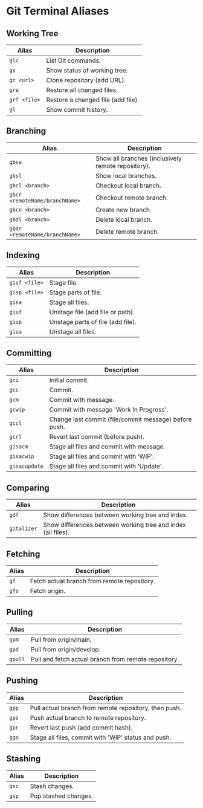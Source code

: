 # Git Terminal Aliases
## Working Tree
| Alias | Description |
|-------|-------------|
| `glc` | List Git commands. |
| `gs`  | Show status of working tree. |
| `gc <url>`  | Clone repository (add URL). |
| `gra` | Restore all changed files. |
| `grf <file>` | Restore a changed file (add file). |
| `gl`  | Show commit history. |

## Branching
| Alias | Description |
|-------|-------------|
| `gbsa` | Show all branches (inclusively remote repository). |
| `gbsl` | Show local branches. |
| `gbcl <branch>` | Checkout local branch. |
| `gbcr <remoteName/branchName>` | Checkout remote branch. |
| `gbcn <branch>` | Create new branch. |
| `gbdl <branch>` | Delete local branch. |
| `gbdr <remoteName/branchName>` | Delete remote branch. |

## Indexing
| Alias | Description |
|-------|-------------|
| `gisf <file>` | Stage file. |
| `gisp <file>` | Stage parts of file. |
| `gisa` | Stage all files. |
| `giuf` | Unstage file (add file or path). |
| `giup` | Unstage parts of file (add file). |
| `giua` | Unstage all files. |

## Committing
| Alias | Description |
|-------|-------------|
| `gci` | Initial commit. |
| `gcc` | Commit. |
| `gcm` | Commit with message. |
| `gcwip` | Commit with message 'Work In Progress'. |
| `gccl` | Change last commit (file/commit message) before push. |
| `gcrl` | Revert last commit (before push). |
| `gisacm` | Stage all files and commit with message. |
| `gisacwip` | Stage all files and commit with 'WIP'. |
| `gisacupdate` | Stage all files and commit with 'Update'. |

## Comparing
| Alias | Description |
|-------|-------------|
| `gdf` | Show differences between working tree and index. |
| `gitalizer` | Show differences between working tree and index (all files). |

## Fetching
| Alias | Description |
|-------|-------------|
| `gf` | Fetch actual branch from remote repository. |
| `gfo` | Fetch origin. |

## Pulling
| Alias | Description |
|-------|-------------|
| `gpm` | Pull from origin/main. |
| `gpd` | Pull from origin/develop. |
| `gpull` | Pull and fetch actual branch from remote repository. |

## Pushing
| Alias | Description |
|-------|-------------|
| `gpp` | Pull actual branch from remote repository, then push. |
| `gps` | Push actual branch to remote repository. |
| `gpr` | Revert last push (add commit hash). |
| `ggo` | Stage all files, commit with 'WIP' status and push. |

## Stashing
| Alias | Description |
|-------|-------------|
| `gsc` | Stash changes. |
| `gsp` | Pop stashed changes. |

